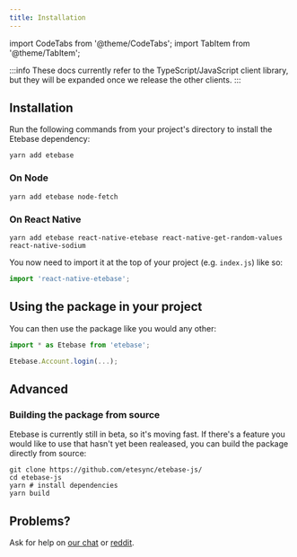 ```yaml
---
title: Installation
---
```


import CodeTabs from '@theme/CodeTabs';
import TabItem from '@theme/TabItem';


:::info
These docs currently refer to the TypeScript/JavaScript client library, but they will be expanded once we release the other clients.
:::

## Installation

Run the following commands from your project's directory to install the Etebase dependency:

<CodeTabs>
<TabItem value="js">

```shell
yarn add etebase
```


### On Node

```shell
yarn add etebase node-fetch
```

### On React Native

```shell
yarn add etebase react-native-etebase react-native-get-random-values react-native-sodium
```

You now need to import it at the top of your project (e.g. `index.js`) like so:

```js
import 'react-native-etebase';
```

</TabItem>
</CodeTabs>


## Using the package in your project

You can then use the package like you would any other:
<CodeTabs>
<TabItem value="js">

```js
import * as Etebase from 'etebase';

Etebase.Account.login(...);
```

</TabItem>
</CodeTabs>

## Advanced

### Building the package from source

Etebase is currently still in beta, so it's moving fast. If there's a feature you would like to use that hasn't yet been realeased, you can build the package directly from source:

<CodeTabs>
<TabItem value="js">

```shell
git clone https://github.com/etesync/etebase-js/
cd etebase-js
yarn # install dependencies
yarn build
```

</TabItem>
</CodeTabs>

## Problems?

Ask for help on [our chat](https://www.etebase.com/community-chat/) or [reddit](https://www.reddit.com/r/EteSync/).

